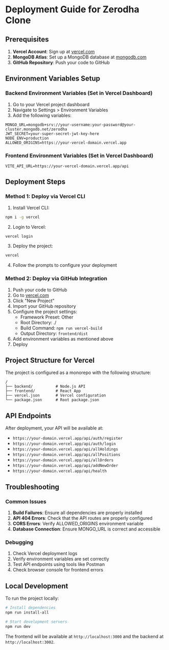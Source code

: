 # Deployment Guide for Zerodha Clone

## Prerequisites

1. **Vercel Account**: Sign up at [vercel.com](https://vercel.com)
2. **MongoDB Atlas**: Set up a MongoDB database at [mongodb.com](https://mongodb.com)
3. **GitHub Repository**: Push your code to GitHub

## Environment Variables Setup

### Backend Environment Variables (Set in Vercel Dashboard)

1. Go to your Vercel project dashboard
2. Navigate to Settings > Environment Variables
3. Add the following variables:

```
MONGO_URL=mongodb+srv://your-username:your-password@your-cluster.mongodb.net/zerodha
JWT_SECRET=your-super-secret-jwt-key-here
NODE_ENV=production
ALLOWED_ORIGINS=https://your-vercel-domain.vercel.app
```

### Frontend Environment Variables (Set in Vercel Dashboard)

```
VITE_API_URL=https://your-vercel-domain.vercel.app/api
```

## Deployment Steps

### Method 1: Deploy via Vercel CLI

1. Install Vercel CLI:
```bash
npm i -g vercel
```

2. Login to Vercel:
```bash
vercel login
```

3. Deploy the project:
```bash
vercel
```

4. Follow the prompts to configure your deployment

### Method 2: Deploy via GitHub Integration

1. Push your code to GitHub
2. Go to [vercel.com](https://vercel.com)
3. Click "New Project"
4. Import your GitHub repository
5. Configure the project settings:
   - Framework Preset: Other
   - Root Directory: ./
   - Build Command: `npm run vercel-build`
   - Output Directory: `frontend/dist`
6. Add environment variables as mentioned above
7. Deploy

## Project Structure for Vercel

The project is configured as a monorepo with the following structure:

```
/
├── backend/          # Node.js API
├── frontend/         # React App
├── vercel.json       # Vercel configuration
└── package.json      # Root package.json
```

## API Endpoints

After deployment, your API will be available at:
- `https://your-domain.vercel.app/api/auth/register`
- `https://your-domain.vercel.app/api/auth/login`
- `https://your-domain.vercel.app/api/allHoldings`
- `https://your-domain.vercel.app/api/allPositions`
- `https://your-domain.vercel.app/api/allOrders`
- `https://your-domain.vercel.app/api/addNewOrder`
- `https://your-domain.vercel.app/api/health`

## Troubleshooting

### Common Issues

1. **Build Failures**: Ensure all dependencies are properly installed
2. **API 404 Errors**: Check that the API routes are properly configured
3. **CORS Errors**: Verify ALLOWED_ORIGINS environment variable
4. **Database Connection**: Ensure MONGO_URL is correct and accessible

### Debugging

1. Check Vercel deployment logs
2. Verify environment variables are set correctly
3. Test API endpoints using tools like Postman
4. Check browser console for frontend errors

## Local Development

To run the project locally:

```bash
# Install dependencies
npm run install-all

# Start development servers
npm run dev
```

The frontend will be available at `http://localhost:3000` and the backend at `http://localhost:3002`. 